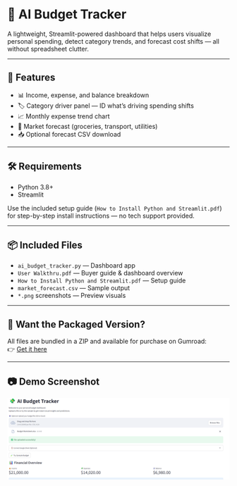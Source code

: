 # 💸 AI Budget Tracker

A lightweight, Streamlit-powered dashboard that helps users visualize personal spending, detect category trends, and forecast cost shifts — all without spreadsheet clutter.

---

## 🚀 Features

- 📊 Income, expense, and balance breakdown
- 🏷️ Category driver panel — ID what’s driving spending shifts
- 📈 Monthly expense trend chart
- 🔮 Market forecast (groceries, transport, utilities)
- 📥 Optional forecast CSV download

---

## 🛠 Requirements

- Python 3.8+
- Streamlit

Use the included setup guide (`How to Install Python and Streamlit.pdf`) for step-by-step install instructions — no tech support provided.

---

## 📦 Included Files

- `ai_budget_tracker.py` — Dashboard app  
- `User Walkthru.pdf` — Buyer guide & dashboard overview  
- `How to Install Python and Streamlit.pdf` — Setup guide  
- `market_forecast.csv` — Sample output  
- `*.png` screenshots — Preview visuals

---

## 🛒 Want the Packaged Version?

All files are bundled in a ZIP and available for purchase on Gumroad:  
👉 [Get it here](https://crginsight6.gumroad.com/l/vferu)

---

## 📷 Demo Screenshot

![AI Budget Tracker Preview](AI%20Budget%20Tracker.png)